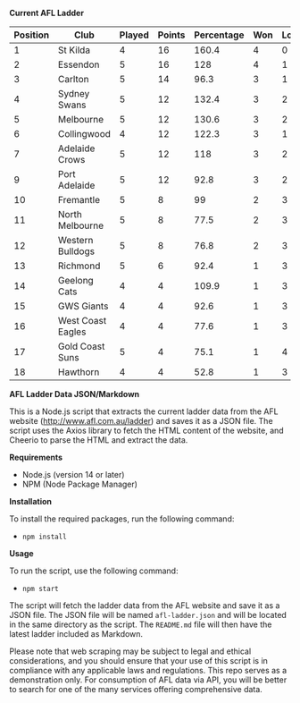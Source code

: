 **Current AFL Ladder**

| Position | Club | Played | Points | Percentage | Won | Lost | Drawn | PF | PA |
| -------- | ---- | ------ | ------ | ---------- | --- | ---- | ----- | -- | -- |
| 1 | St Kilda | 4 | 16 | 160.4 | 4 | 0 | 0 | 364 | 227 |
| 2 | Essendon | 5 | 16 | 128 | 4 | 1 | 0 | 498 | 389 |
| 3 | Carlton | 5 | 14 | 96.3 | 3 | 1 | 1 | 391 | 406 |
| 4 | Sydney Swans | 5 | 12 | 132.4 | 3 | 2 | 0 | 498 | 376 |
| 5 | Melbourne | 5 | 12 | 130.6 | 3 | 2 | 0 | 534 | 409 |
| 6 | Collingwood | 4 | 12 | 122.3 | 3 | 1 | 0 | 406 | 332 |
| 7 | Adelaide Crows | 5 | 12 | 118 | 3 | 2 | 0 | 512 | 434 |
| 9 | Port Adelaide | 5 | 12 | 92.8 | 3 | 2 | 0 | 412 | 444 |
| 10 | Fremantle | 5 | 8 | 99 | 2 | 3 | 0 | 404 | 408 |
| 11 | North Melbourne | 5 | 8 | 77.5 | 2 | 3 | 0 | 382 | 493 |
| 12 | Western Bulldogs | 5 | 8 | 76.8 | 2 | 3 | 0 | 318 | 414 |
| 13 | Richmond | 5 | 6 | 92.4 | 1 | 3 | 1 | 377 | 408 |
| 14 | Geelong Cats | 4 | 4 | 109.9 | 1 | 3 | 0 | 366 | 333 |
| 15 | GWS Giants | 4 | 4 | 92.6 | 1 | 3 | 0 | 326 | 352 |
| 16 | West Coast Eagles | 4 | 4 | 77.6 | 1 | 3 | 0 | 312 | 402 |
| 17 | Gold Coast Suns | 5 | 4 | 75.1 | 1 | 4 | 0 | 364 | 485 |
| 18 | Hawthorn | 4 | 4 | 52.8 | 1 | 3 | 0 | 227 | 430 |

**AFL Ladder Data JSON/Markdown**

This is a Node.js script that extracts the current ladder data from the AFL website (http://www.afl.com.au/ladder) and saves it as a JSON file. The script uses the Axios library to fetch the HTML content of the website, and Cheerio to parse the HTML and extract the data.

**Requirements**

- Node.js (version 14 or later)
- NPM (Node Package Manager)

**Installation**

To install the required packages, run the following command:

 - `npm install`

**Usage**

To run the script, use the following command:

 - `npm start`

The script will fetch the ladder data from the AFL website and save it as a JSON file. The JSON file will be named `afl-ladder.json` and will be located in the same directory as the script. The `README.md` file will then have the latest ladder included as Markdown.

Please note that web scraping may be subject to legal and ethical considerations, and you should ensure that your use of this script is in compliance with any applicable laws and regulations. This repo serves as a demonstration only. For consumption of AFL data via API, you will be better to search for one of the many services offering comprehensive data.
